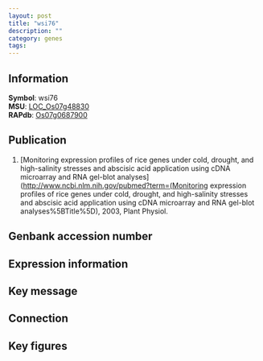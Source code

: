```yaml
---
layout: post
title: "wsi76"
description: ""
category: genes
tags: 
---
```


## Information
__Symbol__: wsi76  
__MSU__: [LOC_Os07g48830](http://rice.plantbiology.msu.edu/cgi-bin/ORF_infopage.cgi?orf=LOC_Os07g48830)  
__RAPdb__: [Os07g0687900](http://rapdb.dna.affrc.go.jp/viewer/gbrowse_details/irgsp1?name=Os07g0687900)  

## Publication
1. [Monitoring expression profiles of rice genes under cold, drought, and high-salinity stresses and abscisic acid application using cDNA microarray and RNA gel-blot analyses](http://www.ncbi.nlm.nih.gov/pubmed?term=(Monitoring expression profiles of rice genes under cold, drought, and high-salinity stresses and abscisic acid application using cDNA microarray and RNA gel-blot analyses%5BTitle%5D), 2003, Plant Physiol.

## Genbank accession number

## Expression information

## Key message

## Connection

## Key figures



